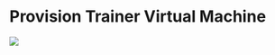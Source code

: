 # Provision Trainer Virtual Machine

<a href="https://portal.azure.com/#create/Microsoft.Template/uri/https%3A%2F%2Fraw.githubusercontent.com%2FSpektraSystems%2Forchestration-workshop%2Fmaster%2Fprepare-azure%2Fscripts%2Ftrainer-vm.json" target="_blank">
    <img src="http://azuredeploy.net/deploybutton.png"/>
</a>
